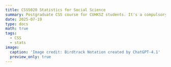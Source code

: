 ```yaml
---
title: CSS5020 Statistics for Social Science
summary: Postgraduate CSS course for CUHKSZ students. It's a compulsory course focusing on basic statistics.
date: 2025-07-19
type: docs
math: true
tags:
  - CSS
  - stats
image:
  caption: 'Image credit: Birdtrack Notation created by ChatGPT-4.1'
  preview_only: true
---
```


